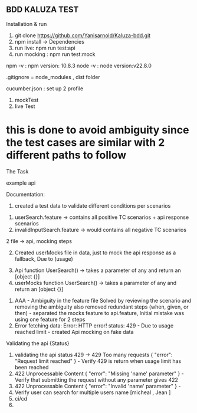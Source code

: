 ## BDD KALUZA TEST 

Installation & run 
1. git clone https://github.com/Yanisarnold/Kaluza-bdd.git
2. npm install ->  Dependencies
3. run live: npm run test:api
4. run mocking : npm run test:mock

npm -v : npm version: 10.8.3
node -v : node version:v22.8.0

.gitignore = node_modules , dist folder

cucumber.json :  set up 2 profile 
1. mockTest 
2. live Test
# this is done to avoid ambiguity since the test cases are similar with 2 different paths to follow 

The Task
<!-- API : https://api.agify.io/?name=michael --> example api 
Documentation: 
1. created a test data to validate different conditions per scenarios 

<!-- Feature -->
<!-- for this task I have added all scenarios into one file but the structure [below] would be my suggestion -->
1. userSearch.feature ->  contains all positive TC scenarios +  api response scenarios
2. invalidInputSearch.feature -> would contains all negative TC scenarios 

<!-- Step Folder -->
2 file -> api, mocking steps

<!-- Data Folder -->
2. Created userMocks file in data, just to mock the api response as a fallback, Due to (usage)

<!-- Support Folder -->
3. Api function UserSearch() -> takes a parameter of any and return an [object {}]
3. userMocks function UserSearch() -> takes a parameter of any and return an [object {}]



<!-- ISSUES ENCOUNTERED  & SOLUTIONS -->
1. AAA - Ambiguity in the feature file 
Solved by reviewing the scenario and removing the ambiguity also removed redundant steps (when, given, or then) -  separated the mocks feature to api.feature, Initial mistake was using one feature for 2 steps 
2. Error fetching data: Error: HTTP error! status: 429 - Due to usage reached limit - created Api mocking on fake data 


<!-- Additionaly Edge cases-->
Validating the api {Status}
1. validating the api status 429 -> 429 Too many requests { "error": "Request limit reached" } -  Verify 429 is return when usage limit has been reached 
2. 422 Unprocessable Content { "error": "Missing 'name' parameter" } - Verify that submitting the request without any parameter  gives 422
3. 422 Unprocessable Content { "error": "Invalid 'name' parameter" } - 
4. Verify user can search for multiple users name [micheal ,  Jean ]
5. ci/cd 
6. 
